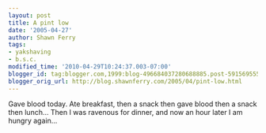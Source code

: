 ```yaml
---
layout: post
title: A pint low
date: '2005-04-27'
author: Shawn Ferry
tags:
- yakshaving
- b.s.c.
modified_time: '2010-04-29T10:24:37.003-07:00'
blogger_id: tag:blogger.com,1999:blog-496684037280688885.post-5915695557032519638
blogger_orig_url: http://blog.shawnferry.com/2005/04/pint-low.html
---
```


Gave blood today. Ate breakfast, then a snack then gave blood then a snack  
then lunch... Then I was ravenous for dinner, and now an hour later I am  
hungry again...  


